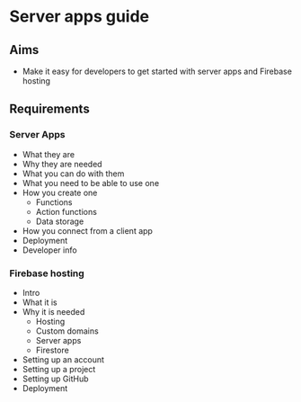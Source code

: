 Server apps guide
=================

Aims
----

- Make it easy for developers to get started with server apps and Firebase hosting

Requirements
------------

### Server Apps
- What they are
- Why they are needed
- What you can do with them
- What you need to be able to use one
- How you create one
  - Functions
  - Action functions
  - Data storage
- How you connect from a client app
- Deployment
- Developer info

### Firebase hosting
- Intro
- What it is
- Why it is needed
  - Hosting
  - Custom domains
  - Server apps
  - Firestore
- Setting up an account
- Setting up a project
- Setting up GitHub
- Deployment